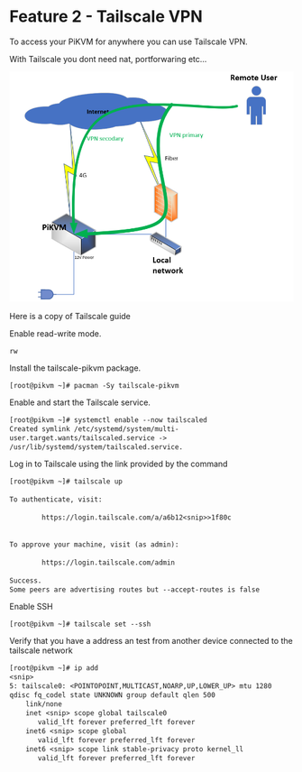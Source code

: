 # Feature 2 - Tailscale VPN

To access your PiKVM for anywhere you can use Tailscale VPN.


With Tailscale you dont need nat, portforwaring etc... 


![Connections](TailscaleDiagram.png)




Here is a copy of Tailscale guide

Enable read-write mode.
```
rw
```


Install the tailscale-pikvm package.

```
[root@pikvm ~]# pacman -Sy tailscale-pikvm
```

Enable and start the Tailscale service.

```
[root@pikvm ~]# systemctl enable --now tailscaled
Created symlink /etc/systemd/system/multi-user.target.wants/tailscaled.service -> /usr/lib/systemd/system/tailscaled.service.
```

Log in to Tailscale using the link provided by the command

```
[root@pikvm ~]# tailscale up

To authenticate, visit:

        https://login.tailscale.com/a/a6b12<snip>>1f80c


To approve your machine, visit (as admin):

        https://login.tailscale.com/admin

Success.
Some peers are advertising routes but --accept-routes is false
```

Enable SSH

```
[root@pikvm ~]# tailscale set --ssh
```

Verify that you have a address an test from another device connected to the tailscale network


```
[root@pikvm ~]# ip add
<snip>
5: tailscale0: <POINTOPOINT,MULTICAST,NOARP,UP,LOWER_UP> mtu 1280 qdisc fq_codel state UNKNOWN group default qlen 500
    link/none 
    inet <snip> scope global tailscale0
       valid_lft forever preferred_lft forever
    inet6 <snip> scope global 
       valid_lft forever preferred_lft forever
    inet6 <snip> scope link stable-privacy proto kernel_ll 
       valid_lft forever preferred_lft forever
```
    